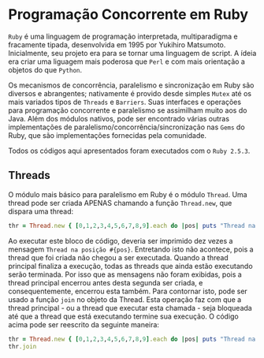 # Programação Concorrente em Ruby

```Ruby``` é uma linguagem de programação interpretada, multiparadigma e fracamente tipada, desenvolvida em 1995 por Yukihiro Matsumoto. Inicialmente, seu projeto era para se tornar uma linguagem de script. A ídeia era criar uma liguagem mais poderosa que ```Perl``` e com mais orientação a objetos do que ```Python```.

Os mecanismos de concorrência, paralelismo e sincronização em Ruby são diversos e abrangentes; nativamente é provido desde simples ```Mutex``` até os mais variados tipos de ```Threads``` e ```Barriers```. Suas interfaces e operações para programação concorrente e paralelismo se assimilham muito aos do Java. Além dos módulos nativos, pode ser encontrado várias outras implementações de paralelismo/concorrência/sincronização nas ```Gems``` do Ruby, que são implementações fornecidas pela comunidade.

Todos os códigos aqui apresentados foram executados com o ```Ruby 2.5.3```.

## Threads
O módulo mais básico para paralelismo em Ruby é o módulo ```Thread```. Uma thread pode ser criada APENAS chamando a função ```Thread.new```, que dispara uma thread:

```ruby
thr = Thread.new { [0,1,2,3,4,5,6,7,8,9].each do |pos| puts "Thread na posição #{pos}" end }
```

Ao executar este bloco de código, deveria ser imprimido dez vezes a mensagem ```Thread na posição #{pos}```. Entretando isto não acontece, pois a thread que foi criada não chegou a ser executada. Quando a thread principal finaliza a execução, todas as threads que ainda estão executando serão terminada. Por isso que as mensagens não foram exibidas, pois a thread principal encerrou antes desta segunda ser criada, e consequentemente, encerrou esta também. Para contornar isto, pode ser usado a função ```join``` no objeto da Thread. Esta operação faz com que a thread principal - ou a thread que executar esta chamada - seja bloqueada até que a thread que está executando termine sua execução. O código acima pode ser reescrito da seguinte maneira:

```ruby
thr = Thread.new { [0,1,2,3,4,5,6,7,8,9].each do |pos| puts "Thread na posição #{pos}" end }
thr.join
```